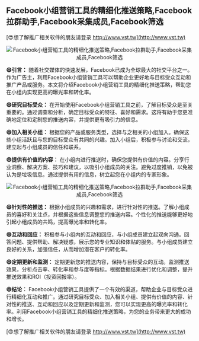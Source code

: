 ## **Facebook小组营销工具的精细化推送策略,Facebook拉群助手,Facebook采集成员,Facebook筛选**

[😍想了解推广相关软件的朋友请登录 http://www.vst.tw](http://www.vst.tw)

 <center><img src="https://vst.tw/MP4/tuiguang/png/5.png" alt="Facebook小组营销工具的精细化推送策略,Facebook拉群助手,Facebook采集成员,Facebook筛选"></center>

**😄引言：**
随着社交媒体的快速发展，Facebook已成为全球最大的社交平台之一。作为广告主，利用Facebook小组营销工具可以帮助企业更好地与目标受众互动和推广产品或服务。本文将介绍Facebook小组营销工具的精细化推送策略，帮助您在小组内实现更高的曝光率和转化率。

**😄研究目标受众：**
在开始使用Facebook小组营销工具之前，了解目标受众是至关重要的。通过调查和分析，确定目标受众的特征、喜好和需求。这将有助于您更准确地定位和定制您的推送内容，并提供更有吸引力的信息。

**😄加入相关小组：**
根据您的产品或服务类型，选择与之相关的小组加入。确保这些小组活跃且与您的目标受众有共同的兴趣。加入小组后，积极参与讨论和交流，建立起与小组成员的信任和联系。

**😄提供有价值的内容：**
在小组内进行推送时，确保您提供有价值的内容。分享行业洞察、解决方案、技巧和建议，以吸引小组成员的关注。避免过度推销，以免被认为是垃圾信息。通过提供有用的信息，树立起您在小组内的专家形象。

 <center><img src="https://vst.tw/MP4/tuiguang/png/6.png" alt="Facebook小组营销工具的精细化推送策略,Facebook拉群助手,Facebook采集成员,Facebook筛选"></center>

**😄针对性的推送：**
根据小组成员的兴趣和需求，进行针对性的推送。了解小组成员的喜好和关注点，并根据这些信息调整您的推送内容。个性化的推送能够更好地引起小组成员的共鸣，提高曝光率和转化率。

**😄互动和回应：**
积极参与小组内的互动和回应，与小组成员建立起双向沟通。回答问题、提供帮助、解决疑惑，展示您的专业知识和体贴的服务。与小组成员建立良好的关系，加强信任，从而增加潜在客户的转化率。

**😄定期更新和监测：**
定期更新您的推送内容，保持与目标受众的互动。监测推送效果，分析点击率、转化率和参与度等指标。根据数据结果进行优化和调整，提升推送效果和ROI（投资回报率）。

**😄结论：**
Facebook小组营销工具提供了一个有效的渠道，帮助企业与目标受众进行精细化互动和推广。通过研究目标受众、加入相关小组、提供有价值的内容、针对性的推送、互动和回应以及定期更新和监测，您可以实现更高的曝光率和转化率。利用Facebook小组营销工具的精细化推送策略，为您的业务带来更大的成功和增长。

[😍想了解推广相关软件的朋友请登录 http://www.vst.tw](http://www.vst.tw)



